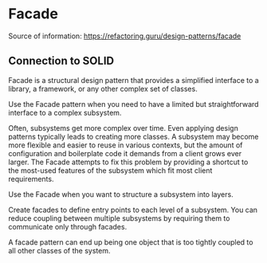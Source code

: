 ﻿# Facade 

Source of information: https://refactoring.guru/design-patterns/facade

## Connection to SOLID


Facade is a structural design pattern that provides a 
simplified interface to a library, a framework, or any other 
complex set of classes.

Use the Facade pattern when you need to have a limited 
but straightforward interface to a complex subsystem.

Often, subsystems get more complex over time. Even applying 
design patterns typically leads to creating more classes. 
A subsystem may become more flexible and easier to reuse in 
various contexts, but the amount of configuration and 
boilerplate code it demands from a client grows ever larger. 
The Facade attempts to fix this problem by providing a shortcut 
to the most-used features of the subsystem which fit most client 
requirements.

Use the Facade when you want to structure a subsystem into layers.

Create facades to define entry points to each level of a subsystem. 
You can reduce coupling between multiple subsystems by requiring 
them to communicate only through facades.

A facade pattern can end up being one object that is too tightly 
coupled to all other classes of the system.  